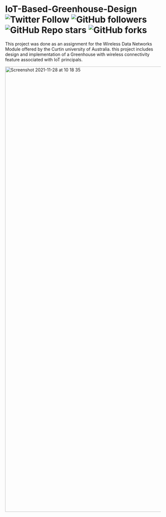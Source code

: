 # IoT-Based-Greenhouse-Design <img alt="Twitter Follow" src="https://img.shields.io/twitter/follow/sadeepdilshan69?style=social"> <img alt="GitHub followers" src="https://img.shields.io/github/followers/sadeep654?style=social">  <img alt="GitHub Repo stars" src="https://img.shields.io/github/stars/sadeep654/IoT-Based-Greenhouse-Design?style=social"> <img alt="GitHub forks" src="https://img.shields.io/github/forks/sadeep654/IoT-Based-Greenhouse-Design?style=social">
This project was done as an assignment for the Wireless Data Networks Module offered by the Curtin university of Australia. this project includes design and implementation of a Greenhouse with wireless connectivity feature associated with IoT principals. 

<img width="1440" alt="Screenshot 2021-11-28 at 10 18 35" src="https://user-images.githubusercontent.com/76505825/143729978-a37c27da-fadb-46b1-b9dc-a97252651ba1.png">

